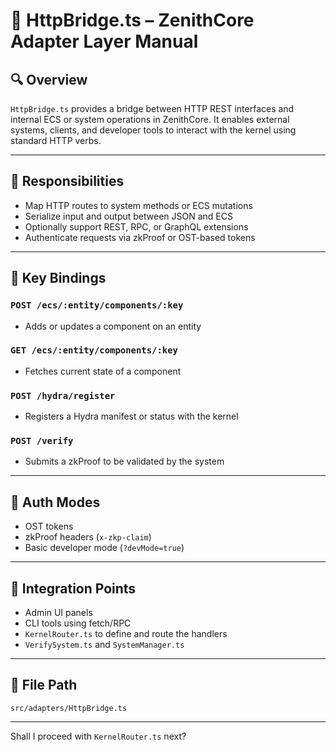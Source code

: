 
# 🌉 HttpBridge.ts – ZenithCore Adapter Layer Manual

## 🔍 Overview

`HttpBridge.ts` provides a bridge between HTTP REST interfaces and internal ECS or system operations in ZenithCore. It enables external systems, clients, and developer tools to interact with the kernel using standard HTTP verbs.

---

## 🎯 Responsibilities

- Map HTTP routes to system methods or ECS mutations
- Serialize input and output between JSON and ECS
- Optionally support REST, RPC, or GraphQL extensions
- Authenticate requests via zkProof or OST-based tokens

---

## 🧠 Key Bindings

### `POST /ecs/:entity/components/:key`
- Adds or updates a component on an entity

### `GET /ecs/:entity/components/:key`
- Fetches current state of a component

### `POST /hydra/register`
- Registers a Hydra manifest or status with the kernel

### `POST /verify`
- Submits a zkProof to be validated by the system

---

## 🔐 Auth Modes

- OST tokens
- zkProof headers (`x-zkp-claim`)
- Basic developer mode (`?devMode=true`)

---

## 🔗 Integration Points

- Admin UI panels
- CLI tools using fetch/RPC
- `KernelRouter.ts` to define and route the handlers
- `VerifySystem.ts` and `SystemManager.ts`

---

## 📁 File Path

```
src/adapters/HttpBridge.ts
```

---

Shall I proceed with `KernelRouter.ts` next?
